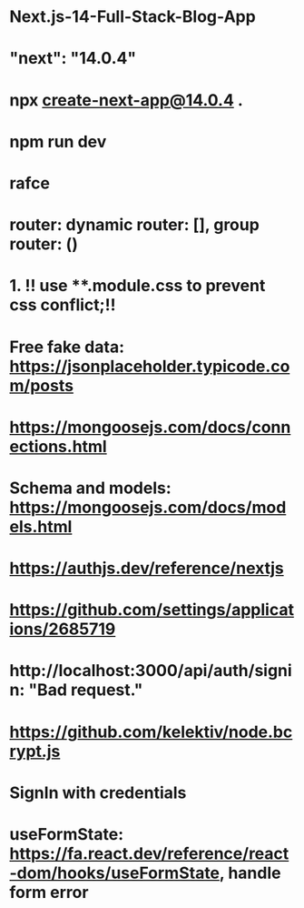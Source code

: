 # Next.js-14-Full-Stack-Blog-App
#  "next": "14.0.4"
# npx create-next-app@14.0.4 .
# npm run dev 
# rafce
# router: dynamic router: [], group router: ()
# 1. !! use   **.module.css to prevent css conflict;!!
# Free fake data: https://jsonplaceholder.typicode.com/posts
# https://mongoosejs.com/docs/connections.html
# Schema and models: https://mongoosejs.com/docs/models.html
# https://authjs.dev/reference/nextjs
# https://github.com/settings/applications/2685719
# http://localhost:3000/api/auth/signin: "Bad request."
# https://github.com/kelektiv/node.bcrypt.js
# SignIn with credentials
# useFormState: https://fa.react.dev/reference/react-dom/hooks/useFormState, handle form error


